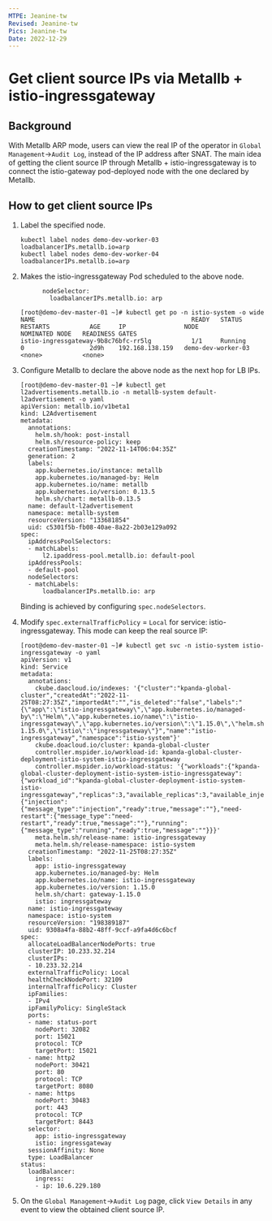 ```yaml
---
MTPE: Jeanine-tw
Revised: Jeanine-tw
Pics: Jeanine-tw
Date: 2022-12-29
---
```


# Get client source IPs via Metallb + istio-ingressgateway

## Background

With Metallb ARP mode, users can view the real IP of the operator in `Global Management`->`Audit Log`, instead of the IP address after SNAT. The main idea of getting the client source IP through Metallb + istio-ingressgateway is to connect the istio-gateway pod-deployed
node with the one declared by Metallb.

## How to get client source IPs

1. Label the specified node.

    ```shell
    kubectl label nodes demo-dev-worker-03 loadbalancerIPs.metallb.io=arp
    kubectl label nodes demo-dev-worker-04 loadbalancerIPs.metallb.io=arp
    ```

2. Makes the istio-ingressgateway Pod scheduled to the above node.

    ```shell
          nodeSelector:
            loadbalancerIPs.metallb.io: arp
    ```

    ```shell
    [root@demo-dev-master-01 ~]# kubectl get po -n istio-system -o wide
    NAME                                           READY   STATUS             RESTARTS           AGE     IP                NODE                 NOMINATED NODE   READINESS GATES
    istio-ingressgateway-9b8c76bfc-rr5lg           1/1     Running            0                  2d9h    192.168.138.159   demo-dev-worker-03   <none>           <none>
    ```

3. Configure Metallb to declare the above node as the next hop for LB IPs.

    ```shell
    [root@demo-dev-master-01 ~]# kubectl get l2advertisements.metallb.io -n metallb-system default-l2advertisement -o yaml
    apiVersion: metallb.io/v1beta1
    kind: L2Advertisement
    metadata:
      annotations:
        helm.sh/hook: post-install
        helm.sh/resource-policy: keep
      creationTimestamp: "2022-11-14T06:04:35Z"
      generation: 2
      labels:
        app.kubernetes.io/instance: metallb
        app.kubernetes.io/managed-by: Helm
        app.kubernetes.io/name: metallb
        app.kubernetes.io/version: 0.13.5
        helm.sh/chart: metallb-0.13.5
      name: default-l2advertisement
      namespace: metallb-system
      resourceVersion: "133681854"
      uid: c5301f5b-fb08-40ae-8a22-2b03e129a092
    spec:
      ipAddressPoolSelectors:
      - matchLabels:
          l2.ipaddress-pool.metallb.io: default-pool
      ipAddressPools:
      - default-pool
      nodeSelectors: 
      - matchLabels:
          loadbalancerIPs.metallb.io: arp
    ```

    Binding is achieved by configuring `spec.nodeSelectors`.

4. Modify `spec.externalTrafficPolicy` = `Local` for service: istio-ingressgateway. This mode can keep the real source IP:

    ```shell
    [root@demo-dev-master-01 ~]# kubectl get svc -n istio-system istio-ingressgateway -o yaml
    apiVersion: v1
    kind: Service
    metadata:
      annotations:
        ckube.daocloud.io/indexes: '{"cluster":"kpanda-global-cluster","createdAt":"2022-11-25T08:27:35Z","importedAt":"","is_deleted":"false","labels":"{\"app\":\"istio-ingressgateway\",\"app.kubernetes.io/managed-by\":\"Helm\",\"app.kubernetes.io/name\":\"istio-ingressgateway\",\"app.kubernetes.io/version\":\"1.15.0\",\"helm.sh/chart\":\"gateway-1.15.0\",\"istio\":\"ingressgateway\"}","name":"istio-ingressgateway","namespace":"istio-system"}'
        ckube.doacloud.io/cluster: kpanda-global-cluster
        controller.mspider.io/workload-id: kpanda-global-cluster-deployment-istio-system-istio-ingressgateway
        controller.mspider.io/workload-status: '{"workloads":{"kpanda-global-cluster-deployment-istio-system-istio-ingressgateway":{"workload_id":"kpanda-global-cluster-deployment-istio-system-istio-ingressgateway","replicas":3,"available_replicas":3,"available_injected_replicas":3,"injected":true,"needs_restart":false,"running":true}},"diag_messages":{"injection":{"message_type":"injection","ready":true,"message":""},"need-restart":{"message_type":"need-restart","ready":true,"message":""},"running":{"message_type":"running","ready":true,"message":""}}}'
        meta.helm.sh/release-name: istio-ingressgateway
        meta.helm.sh/release-namespace: istio-system
      creationTimestamp: "2022-11-25T08:27:35Z"
      labels:
        app: istio-ingressgateway
        app.kubernetes.io/managed-by: Helm
        app.kubernetes.io/name: istio-ingressgateway
        app.kubernetes.io/version: 1.15.0
        helm.sh/chart: gateway-1.15.0
        istio: ingressgateway
      name: istio-ingressgateway
      namespace: istio-system
      resourceVersion: "198389187"
      uid: 9308a4fa-88b2-48ff-9ccf-a9fa4d6c6bcf
    spec:
      allocateLoadBalancerNodePorts: true
      clusterIP: 10.233.32.214
      clusterIPs:
      - 10.233.32.214
      externalTrafficPolicy: Local
      healthCheckNodePort: 32109
      internalTrafficPolicy: Cluster
      ipFamilies:
      - IPv4
      ipFamilyPolicy: SingleStack
      ports:
      - name: status-port
        nodePort: 32082
        port: 15021
        protocol: TCP
        targetPort: 15021
      - name: http2
        nodePort: 30421
        port: 80
        protocol: TCP
        targetPort: 8080
      - name: https
        nodePort: 30483
        port: 443
        protocol: TCP
        targetPort: 8443
      selector:
        app: istio-ingressgateway
        istio: ingressgateway
      sessionAffinity: None
      type: LoadBalancer
    status:
      loadBalancer:
        ingress:
        - ip: 10.6.229.180
    ```

5. On the `Global Management`->`Audit Log` page, click `View Details` in any event to view the obtained client source IP.

    

    
